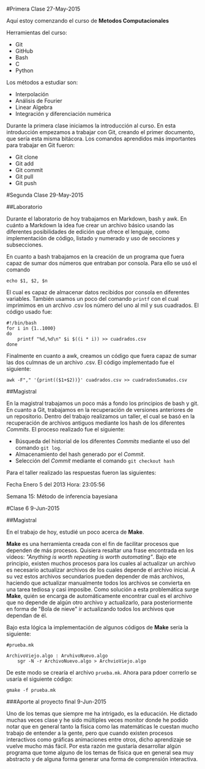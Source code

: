 #Primera Clase 27-May-2015

Aquí estoy comenzando el curso de **Metodos Computacionales**

Herramientas del curso:

+ Git
+ GitHub
+ Bash
+ C
+ Python

Los métodos a estudiar son:

+ Interpolación 
+ Análisis de Fourier
+ Linear Algebra
+ Integración y diferenciación numérica

Durante la primera clase iniciamos la introducción al curso. En esta introducción empezamos a trabajar con Git, creando el primer documento, que sería esta misma bitácora. Los comandos aprendidos más importantes para trabajar en Git fueron: 

+ Git clone
+ Git add
+ Git commit
+ Git pull
+ Git push

#Segunda Clase 29-May-2015

##Laboratorio

Durante el laboratorio de hoy trabajamos en Markdown, bash y awk. En cuánto a Markdown la idea fue crear un archivo básico usando las diferentes posibilidades de edición que ofrece el lenguaje, como implementación de código, listado y numerado y uso de secciones y subsecciones. 

En cuanto a bash trabajamos en la creación de un programa que fuera capaz de sumar dos números que entraban por consola. Para ello se usó el comando 

```
echo $1, $2, $n
```

El cual es capaz de almacenar datos recibidos por consola en diferentes variables. También usamos un poco del comando `printf` con el cual imprimimos en un archivo .csv los número del uno al mil y sus cuadrados. El código usado fue:

```
#!/bin/bash
for i in {1..1000}
do
    printf "%d,%d\n" $i $((i * i)) >> cuadrados.csv
done
```

Finalmente en cuanto a awk, creamos un código que fuera capaz de sumar las dos culmnas de un archivo .csv. El código implementado fue el siguiente:

```
awk -F"," '{print(($1+$2))}' cuadrados.csv >> cuadradosSumados.csv
```


##Magistral

En la magistral trabajamos un poco más a fondo los principios de bash y git. En cuanto a Git, trabajamos en la recuperación de versiones anteriores de un repositorio. Dentro del trabajo realizamos un taller, el cual se basó en la recuperación de archivos antiguos mediante los hash de los diferentes *Commits*. El proceso realizado fue el siguiente:

+ Búsqueda del historial de los diferentes *Commits* mediante el uso del comando `git log`. 
+ Almacenamiento del hash generado por el *Commit*.
+ Selección del *Commit* mediante el comando `git checkout hash`

Para el taller realizado las respuestas fueron las siguientes:

Fecha Enero 5 del 2013 Hora: 23:05:56

Semana 15: Método de inferencia bayesiana

#Clase 6 9-Jun-2015

##Magistral

En el trabajo de hoy, estudié un poco acerca de **Make**. 

**Make** es una herramienta creada con el fin de facilitar procesos que dependen de más procesos. Quisiera resaltar una frase encontrada en los vídeos: *"Anything is worth repeating is worth automating"*. Bajo ete principio, existen muchos procesos para los cuales al actualizar un archivo es necesario actualizar archivos de los cuales depende el archivo inicial. A su vez estos archivos secundarios pueden depender de más archivos, haciendo que actualizar manualmente todos los archivos se convierta en una tarea tediosa y casi imposibe. Como solución a esta problemática surge **Make**, quién se encarga de automáticamente encontrar cual es el archivo que no depende de algún otro archivo y actualizarlo, para posteriormente en forma de "Bola de nieve" ir actualizando todos los archivos que dependan de él. 

Bajo esta lógica la implementación de algunos códigos de **Make** sería la siguiente:

```
#prueba.mk

ArchivoViejo.algo : ArvhivoNuevo.algo
    sgr -N -r ArchivoNuevo.algo > ArchvioViejo.algo

```

De este modo se crearía el archivo `prueba.mk`. Ahora para pdoer correrlo se usaría el siguiente código:

```
gmake -f prueba.mk
```

###Aporte al proyecto final 9-Jun-2015

Uno de los temas que siempre me ha intrigado, es la educación. He dictado muchas veces clase y he sido múltiples veces monitor donde he podido notar que en general tanto la física como las matemáticas le cuestan mucho trabajo de entender a la gente, pero que cuando existen procesos interactivos como gráficas animaciones entre otros, dicho aprendizaje se vuelve mucho más fácil. Por esta razón me gustaría desarrollar algún programa que tome alguno de los temas de física que en general sea muy abstracto y de alguna forma generar una forma de comprensión interactiva. 


